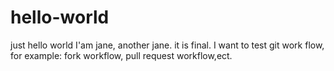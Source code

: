 # hello-world
just hello world
I'am jane, another jane. it is final. I want to test git work flow, for example: fork workflow, pull request workflow,ect.
